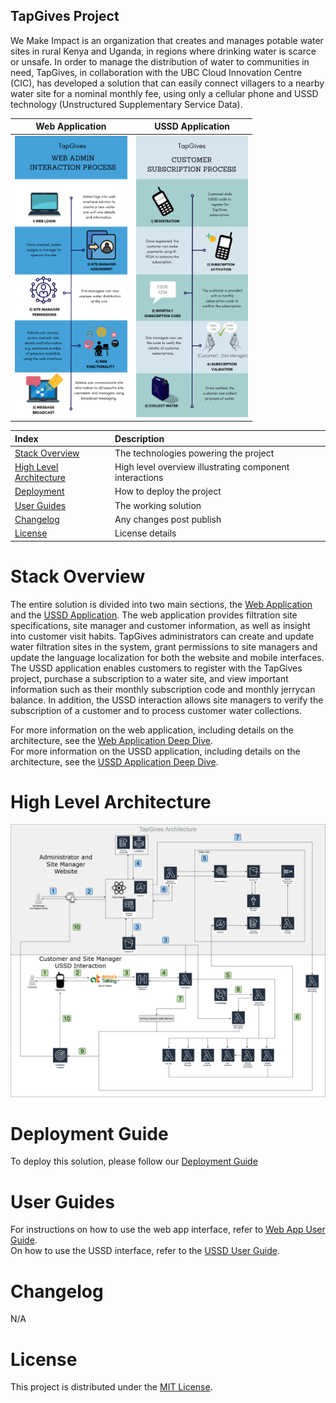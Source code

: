## TapGives Project
We Make Impact is an organization that creates and manages potable water sites in rural Kenya and Uganda, in regions where drinking water is scarce or unsafe. In order to manage the distribution of water to communities in need, TapGives, in collaboration with the UBC Cloud Innovation Centre (CIC), has developed a solution that can easily connect villagers to a nearby water site for a nominal monthly fee, using only a cellular phone and USSD technology (Unstructured Supplementary Service Data).

Web Application             |  USSD Application
:-------------------------:|:-------------------------:
<img src="./docs/images/web_infographic.png" alt="alt text" height="450"/> |<img src="./docs/images/ussd_infographic.png" alt="alt text" height="450"/>

| Index                                                 | Description                                               |
|:------------------------------------------------------|:----------------------------------------------------------| 
| [Stack Overview](#Stack-Overview)                     | The technologies powering the project                     |
| [High Level Architecture](#High-Level-Architecture)   | High level overview illustrating component interactions   |
| [Deployment](#Deployment-Guide)                       | How to deploy the project                                 |
| [User Guides](#User-Guides)                           | The working solution                                      |
| [Changelog](#Changelog)                               | Any changes post publish                                  |
| [License](#License)                                   | License details                                           |


# Stack Overview
The entire solution is divided into two main sections, the [Web Application](./docs/WebAppDeepDive.md) and the [USSD Application](./docs/UssdDeepDive.md). The web application provides filtration site specifications, site manager and customer information, as well as insight into customer visit habits. TapGives administrators can create and update water filtration sites in the system, grant permissions to site managers and update the language localization for both the website and mobile interfaces. The USSD application enables customers to register with the TapGives project, purchase a subscription to a water site, and view important information such as their monthly subscription code and monthly jerrycan balance. In addition, the USSD interaction allows site managers to verify the subscription of a customer and to process customer water collections.  

For more information on the web application, including details on the architecture, see the [Web Application Deep Dive](./docs/WebAppDeepDive.md).  
For more information on the USSD application, including details on the architecture, see the [USSD Application Deep Dive](./docs/UssdDeepDive.md).  

# High Level Architecture
![alt text](docs/images/architecture-diagram.png)

# Deployment Guide
To deploy this solution, please follow our [Deployment Guide](docs/DeploymentGuide.md)

# User Guides
For instructions on how to use the web app interface, refer to [Web App User Guide](docs/WebAppUserGuide.md).  
On how to use the USSD interface, refer to the [USSD User Guide](docs/UssdUserGuide.md).

# Changelog
N/A

# License
This project is distributed under the [MIT License](LICENSE).